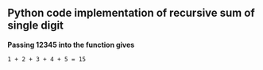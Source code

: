 ## Python code implementation of recursive sum of single digit 
**Passing 12345 into the function gives**

	1 + 2 + 3 + 4 + 5 = 15
	

